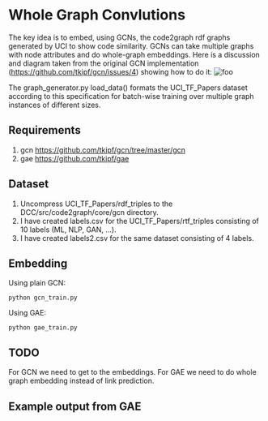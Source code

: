 # Whole Graph Convlutions
The key idea is to embed, using GCNs, the code2graph rdf graphs generated by UCI to show code similarity. GCNs can take multiple graphs with node attributes and do whole-graph embeddings. Here is a discussion and diagram taken from the original GCN implementation (https://github.com/tkipf/gcn/issues/4) showing how to do it:
![foo](https://user-images.githubusercontent.com/7347296/34198790-eb5bec96-e56b-11e7-90d5-157800e042de.png)

The graph_generator.py load_data() formats the UCI_TF_Papers dataset according to this specification for batch-wise training over multiple graph instances of different sizes.

## Requirements
1. gcn https://github.com/tkipf/gcn/tree/master/gcn
2. gae https://github.com/tkipf/gae

## Dataset
1. Uncompress UCI_TF_Papers/rdf_triples to the DCC/src/code2graph/core/gcn directory.
2. I have created labels.csv for the UCI_TF_Papers/rtf_triples consisting of 10 labels (ML, NLP, GAN, ...).
3. I have created labels2.csv for the same dataset consisting of 4 labels.

## Embedding
Using plain GCN: 

```
python gcn_train.py
```

Using GAE: 
```
python gae_train.py
```

## TODO
For GCN we need to get to the embeddings. For GAE we need to do whole graph embedding instead of link prediction.

## Example output from GAE

